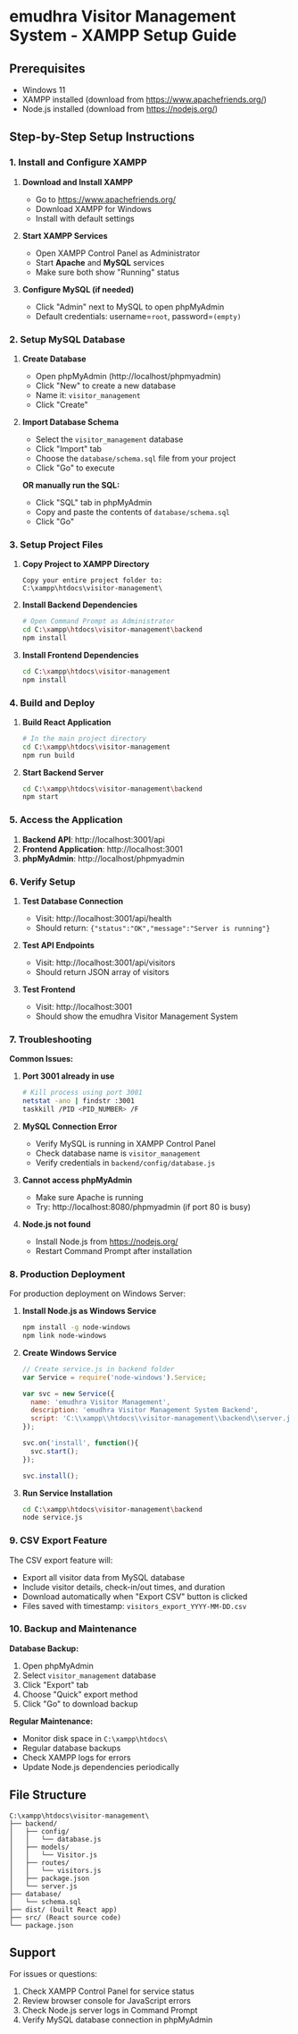# emudhra Visitor Management System - XAMPP Setup Guide

## Prerequisites
- Windows 11
- XAMPP installed (download from https://www.apachefriends.org/)
- Node.js installed (download from https://nodejs.org/)

## Step-by-Step Setup Instructions

### 1. Install and Configure XAMPP

1. **Download and Install XAMPP**
   - Go to https://www.apachefriends.org/
   - Download XAMPP for Windows
   - Install with default settings

2. **Start XAMPP Services**
   - Open XAMPP Control Panel as Administrator
   - Start **Apache** and **MySQL** services
   - Make sure both show "Running" status

3. **Configure MySQL (if needed)**
   - Click "Admin" next to MySQL to open phpMyAdmin
   - Default credentials: username=`root`, password=`(empty)`

### 2. Setup MySQL Database

1. **Create Database**
   - Open phpMyAdmin (http://localhost/phpmyadmin)
   - Click "New" to create a new database
   - Name it: `visitor_management`
   - Click "Create"

2. **Import Database Schema**
   - Select the `visitor_management` database
   - Click "Import" tab
   - Choose the `database/schema.sql` file from your project
   - Click "Go" to execute

   **OR manually run the SQL:**
   - Click "SQL" tab in phpMyAdmin
   - Copy and paste the contents of `database/schema.sql`
   - Click "Go"

### 3. Setup Project Files

1. **Copy Project to XAMPP Directory**
   ```
   Copy your entire project folder to:
   C:\xampp\htdocs\visitor-management\
   ```

2. **Install Backend Dependencies**
   ```bash
   # Open Command Prompt as Administrator
   cd C:\xampp\htdocs\visitor-management\backend
   npm install
   ```

3. **Install Frontend Dependencies**
   ```bash
   cd C:\xampp\htdocs\visitor-management
   npm install
   ```

### 4. Build and Deploy

1. **Build React Application**
   ```bash
   # In the main project directory
   cd C:\xampp\htdocs\visitor-management
   npm run build
   ```

2. **Start Backend Server**
   ```bash
   cd C:\xampp\htdocs\visitor-management\backend
   npm start
   ```

### 5. Access the Application

1. **Backend API**: http://localhost:3001/api
2. **Frontend Application**: http://localhost:3001
3. **phpMyAdmin**: http://localhost/phpmyadmin

### 6. Verify Setup

1. **Test Database Connection**
   - Visit: http://localhost:3001/api/health
   - Should return: `{"status":"OK","message":"Server is running"}`

2. **Test API Endpoints**
   - Visit: http://localhost:3001/api/visitors
   - Should return JSON array of visitors

3. **Test Frontend**
   - Visit: http://localhost:3001
   - Should show the emudhra Visitor Management System

### 7. Troubleshooting

**Common Issues:**

1. **Port 3001 already in use**
   ```bash
   # Kill process using port 3001
   netstat -ano | findstr :3001
   taskkill /PID <PID_NUMBER> /F
   ```

2. **MySQL Connection Error**
   - Verify MySQL is running in XAMPP Control Panel
   - Check database name is `visitor_management`
   - Verify credentials in `backend/config/database.js`

3. **Cannot access phpMyAdmin**
   - Make sure Apache is running
   - Try: http://localhost:8080/phpmyadmin (if port 80 is busy)

4. **Node.js not found**
   - Install Node.js from https://nodejs.org/
   - Restart Command Prompt after installation

### 8. Production Deployment

For production deployment on Windows Server:

1. **Install Node.js as Windows Service**
   ```bash
   npm install -g node-windows
   npm link node-windows
   ```

2. **Create Windows Service**
   ```javascript
   // Create service.js in backend folder
   var Service = require('node-windows').Service;
   
   var svc = new Service({
     name: 'emudhra Visitor Management',
     description: 'emudhra Visitor Management System Backend',
     script: 'C:\\xampp\\htdocs\\visitor-management\\backend\\server.js'
   });
   
   svc.on('install', function(){
     svc.start();
   });
   
   svc.install();
   ```

3. **Run Service Installation**
   ```bash
   cd C:\xampp\htdocs\visitor-management\backend
   node service.js
   ```

### 9. CSV Export Feature

The CSV export feature will:
- Export all visitor data from MySQL database
- Include visitor details, check-in/out times, and duration
- Download automatically when "Export CSV" button is clicked
- Files saved with timestamp: `visitors_export_YYYY-MM-DD.csv`

### 10. Backup and Maintenance

**Database Backup:**
1. Open phpMyAdmin
2. Select `visitor_management` database
3. Click "Export" tab
4. Choose "Quick" export method
5. Click "Go" to download backup

**Regular Maintenance:**
- Monitor disk space in `C:\xampp\htdocs\`
- Regular database backups
- Check XAMPP logs for errors
- Update Node.js dependencies periodically

## File Structure
```
C:\xampp\htdocs\visitor-management\
├── backend/
│   ├── config/
│   │   └── database.js
│   ├── models/
│   │   └── Visitor.js
│   ├── routes/
│   │   └── visitors.js
│   ├── package.json
│   └── server.js
├── database/
│   └── schema.sql
├── dist/ (built React app)
├── src/ (React source code)
└── package.json
```

## Support
For issues or questions:
1. Check XAMPP Control Panel for service status
2. Review browser console for JavaScript errors
3. Check Node.js server logs in Command Prompt
4. Verify MySQL database connection in phpMyAdmin
